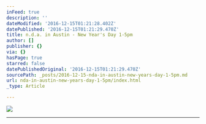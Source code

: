 ```yaml
---
inFeed: true
description: ''
dateModified: '2016-12-15T01:21:28.402Z'
datePublished: '2016-12-15T01:21:29.470Z'
title: n.d.a. in Austin - New Year's Day 1-5pm
author: []
publisher: {}
via: {}
hasPage: true
starred: false
datePublishedOriginal: '2016-12-15T01:21:29.470Z'
sourcePath: _posts/2016-12-15-nda-in-austin-new-years-day-1-5pm.md
url: nda-in-austin-new-years-day-1-5pm/index.html
_type: Article

---
```

![](https://the-grid-user-content.s3-us-west-2.amazonaws.com/05b7ab9d-b98e-411d-ba55-92e69f535e6f.png)

---